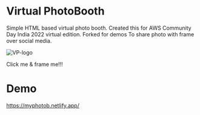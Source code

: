 # Virtual PhotoBooth
Simple HTML based virtual photo booth. Created this for AWS Community Day India 2022 virtual edition. Forked for demos
To share photo with frame over social media. 

![VP-logo](https://user-images.githubusercontent.com/3996105/201453161-e10a9b54-24de-4b32-9b15-ab15bd092fd9.png)

Click me & frame me!!!

# Demo
https://myphotob.netlify.app/ 
